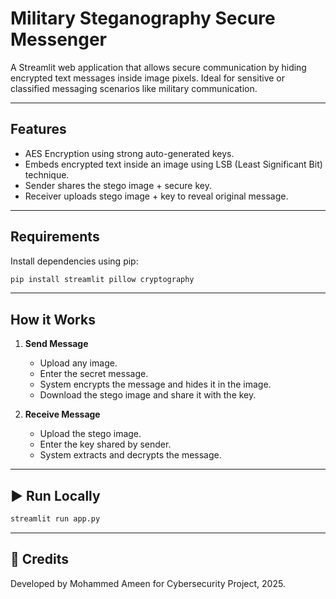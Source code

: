# Military Steganography Secure Messenger

A Streamlit web application that allows secure communication by hiding encrypted text messages inside image pixels. Ideal for sensitive or classified messaging scenarios like military communication.

---

## Features

-  AES Encryption using strong auto-generated keys.
-  Embeds encrypted text inside an image using LSB (Least Significant Bit) technique.
-  Sender shares the stego image + secure key.
-  Receiver uploads stego image + key to reveal original message.

---

##  Requirements

Install dependencies using pip:

```bash
pip install streamlit pillow cryptography
```

---

##  How it Works

1. **Send Message**
    - Upload any image.
    - Enter the secret message.
    - System encrypts the message and hides it in the image.
    - Download the stego image and share it with the key.

2. **Receive Message**
    - Upload the stego image.
    - Enter the key shared by sender.
    - System extracts and decrypts the message.

---

## ▶ Run Locally

```bash
streamlit run app.py
```

---


## 🤝 Credits
Developed by Mohammed Ameen for Cybersecurity Project, 2025.
